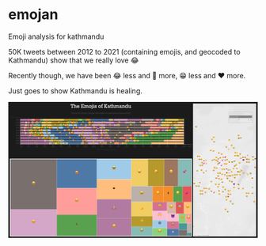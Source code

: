# emojan
Emoji analysis for kathmandu

50K tweets between 2012 to 2021 (containing emojis, and geocoded to Kathmandu) show that we really love 😂

Recently though, we have been 😂 less and 🙏 more, 😁 less and ❤️ more.

Just goes to show Kathmandu is healing.

![](https://github.com/ayushsubedi/emojan/blob/main/assets/final.png)

